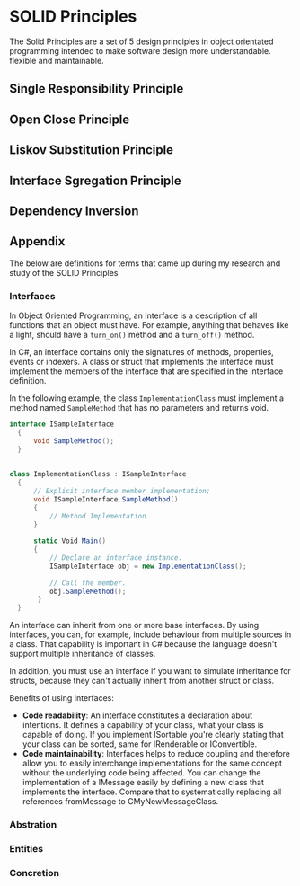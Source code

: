 # SOLID Principles
The Solid Principles are a set of 5 design principles in object orientated programming intended to make software design more understandable. flexible and maintainable.

## Single Responsibility Principle

## Open Close Principle 

## Liskov Substitution Principle 

## Interface Sgregation Principle 

## Dependency Inversion

## Appendix
The below are definitions for terms that came up during my research and study of the SOLID Principles

### Interfaces
In Object Oriented Programming, an Interface is a description of all functions that an object must have. For example, anything that behaves like a light, should have a `turn_on()` method and a `turn_off()` method.

In C#, an interface contains only the signatures of methods, properties, events or indexers. A class or struct that implements the interface must implement the members of the interface that are specified in the interface definition. 

In the following example, the class `ImplementationClass` must implement a method named `SampleMethod` that has no parameters and returns void.

```csharp
interface ISampleInterface
  {
      void SampleMethod();
  }
  
  
class ImplementationClass : ISampleInterface
  {
      // Explicit interface member implementation;
      void ISampleInterface.SampleMethod()
      {
          // Method Implementation
      }
      
      static Void Main()
      {
          // Declare an interface instance.
          ISampleInterface obj = new ImplementationClass();
          
          // Call the member.
          obj.SampleMethod();
       }
  }
```

An interface can inherit from one or more base interfaces. By using interfaces, you can, for example, include behaviour from multiple sources in a class. That capability is important in C# because the language doesn't support multiple inheritance of classes. 

In addition, you must use an interface if you want to simulate inheritance for structs, because they can't actually inherit from another struct or class.

Benefits of using Interfaces:
* **Code readability**: An interface constitutes a declaration about intentions. It defines a capability of your class, what your class is capable of doing. If you implement ISortable you're clearly stating that your class can be sorted, same for IRenderable or IConvertible.
* **Code maintainability**: Interfaces helps to reduce coupling and therefore allow you to easily interchange implementations for the same concept without the underlying code being affected. You can change the implementation of a IMessage easily by defining a new class that implements the interface. Compare that to systematically replacing all references fromMessage to CMyNewMessageClass.


### Abstration

### Entities

### Concretion
